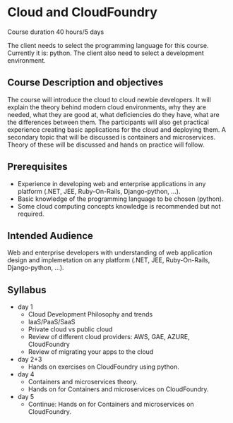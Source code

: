 Cloud and CloudFoundry
======================

Course duration 40 hours/5 days

The client needs to select the programming language for this
course. Currently it is: python.
The client also need to select a development environment.

Course Description and objectives
---------------------------------
The course will introduce the cloud to cloud newbie developers.
It will explain the theory behind modern cloud environments, why
they are needed, what they are good at, what deficiencies do they
have, what are the differences between them. The participants
will also get practical experience creating basic applications
for the cloud and deploying them.
A secondary topic that will be discussed is containers and
microservices. Theory of these will be discussed and hands on
practice will follow.

Prerequisites
-------------
* Experience in developing web and enterprise applications in any
platform (.NET, JEE, Ruby-On-Rails, Django-python, ...).
* Basic knowledge of the programming language to be chosen (python).
* Some cloud computing concepts knowledge is recommended but not required.

Intended Audience
-----------------
Web and enterprise developers with understanding of web application
design and implemetation on any platform (.NET, JEE, Ruby-On-Rails, Django-python, ...).

Syllabus
--------
* day 1 
	- Cloud Development Philosophy and trends
	- IaaS/PaaS/SaaS
	- Private cloud vs public cloud
	- Review of different cloud providers: AWS, GAE, AZURE, CloudFoundry
	- Review of migrating your apps to the cloud
* day 2+3
	- Hands on exercises on CloudFoundry using python.
* day 4
	- Containers and microservices theory.
	- Hands on for Containers and microservices on CloudFoundry.
* day 5
	- Continue: Hands on for Containers and microservices on CloudFoundry.
